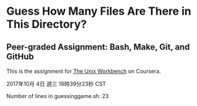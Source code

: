 # Guess How Many Files Are There in This Directory?
## Peer-graded Assignment: Bash, Make, Git, and GitHub
This is the assignment for [The Unix Workbench](https://www.coursera.org/learn/unix/home/info) on Coursera.

2017年10月 4日 週三 18時39分23秒 CST

Number of lines in guessinggame.sh:
23
